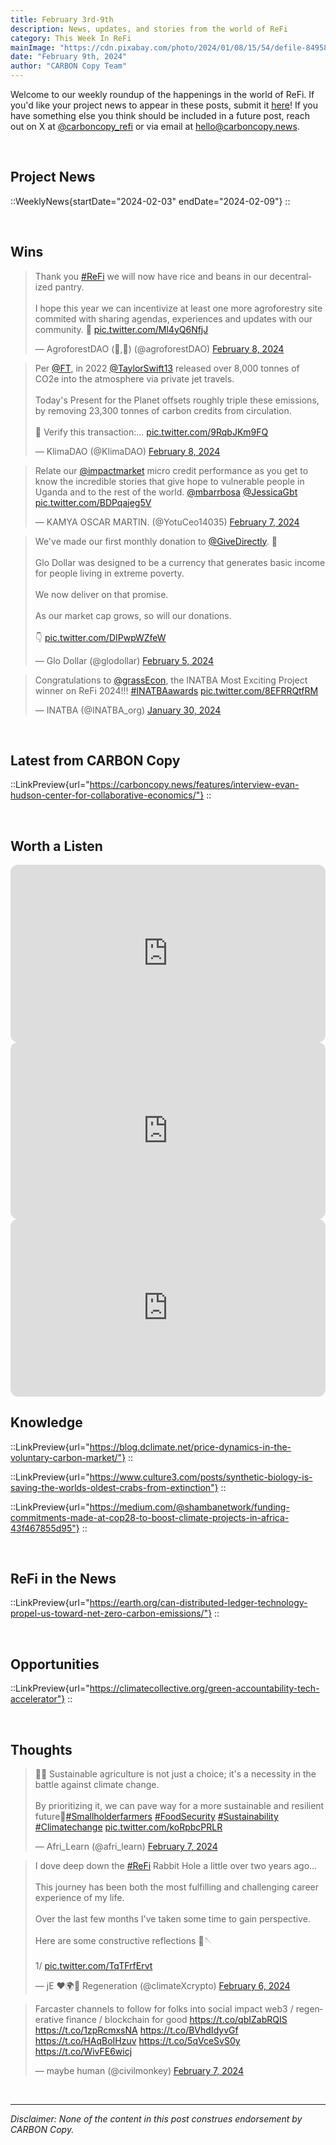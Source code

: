 ```yaml
---
title: February 3rd-9th
description: News, updates, and stories from the world of ReFi
category: This Week In ReFi
mainImage: "https://cdn.pixabay.com/photo/2024/01/08/15/54/defile-8495836_1280.jpg"
date: "February 9th, 2024"
author: "CARBON Copy Team"
---
```


Welcome to our weekly roundup of the happenings in the world of ReFi. If you'd like your project news to appear in these posts, submit it [here](https://baserow.io/form/Bvg1VhbZvYjYDyylflMoYvqPA7Gogg1GDeTjzO8ku-o)! If you have something else you think should be included in a future post, reach out on X at [@carboncopy_refi](https://x.com/carboncopy_refi) or via email at hello@carboncopy.news.

<br>

## Project News

::WeeklyNews{startDate="2024-02-03" endDate="2024-02-09"}
::

<br>

## Wins

<blockquote class="twitter-tweet"><p lang="en" dir="ltr">Thank you <a href="https://twitter.com/hashtag/ReFi?src=hash&amp;ref_src=twsrc%5Etfw">#ReFi</a> we will now have rice and beans in our decentralized pantry. <br><br>I hope this year we can incentivize at least one more agroforestry site commited with sharing agendas, experiences and updates with our community. 🌱 <a href="https://t.co/Ml4yQ6NfjJ">pic.twitter.com/Ml4yQ6NfjJ</a></p>&mdash; AgroforestDAO (🌾,🙏) (@agroforestDAO) <a href="https://twitter.com/agroforestDAO/status/1755636949283467587?ref_src=twsrc%5Etfw">February 8, 2024</a></blockquote>

<blockquote class="twitter-tweet"><p lang="en" dir="ltr">Per <a href="https://twitter.com/FT?ref_src=twsrc%5Etfw">@FT</a>, in 2022 <a href="https://twitter.com/taylorswift13?ref_src=twsrc%5Etfw">@TaylorSwift13</a> released over 8,000 tonnes of CO2e into the atmosphere via private jet travels. <br><br>Today&#39;s Present for the Planet offsets roughly triple these emissions, by removing 23,300 tonnes of carbon credits from circulation.<br><br>🔎 Verify this transaction:… <a href="https://t.co/9RqbJKm9FQ">pic.twitter.com/9RqbJKm9FQ</a></p>&mdash; KlimaDAO (@KlimaDAO) <a href="https://twitter.com/KlimaDAO/status/1755682706816393463?ref_src=twsrc%5Etfw">February 8, 2024</a></blockquote>

<blockquote class="twitter-tweet"><p lang="en" dir="ltr">Relate our <a href="https://twitter.com/impactmarket?ref_src=twsrc%5Etfw">@impactmarket</a> micro credit performance as you get to know the incredible stories that give hope to vulnerable people in Uganda and to the rest of the world. <a href="https://twitter.com/mbarrbosa?ref_src=twsrc%5Etfw">@mbarrbosa</a> <a href="https://twitter.com/JessicaGbt?ref_src=twsrc%5Etfw">@JessicaGbt</a> <a href="https://t.co/BDPqajeg5V">pic.twitter.com/BDPqajeg5V</a></p>&mdash; KAMYA OSCAR MARTIN. (@YotuCeo14035) <a href="https://twitter.com/YotuCeo14035/status/1755309297775341879?ref_src=twsrc%5Etfw">February 7, 2024</a></blockquote>

<blockquote class="twitter-tweet"><p lang="en" dir="ltr">We&#39;ve made our first monthly donation to <a href="https://twitter.com/GiveDirectly?ref_src=twsrc%5Etfw">@GiveDirectly</a>. 🥳<br><br>Glo Dollar was designed to be a currency that generates basic income for people living in extreme poverty.<br><br>We now deliver on that promise.<br><br>As our market cap grows, so will our donations.<br><br>👇 <a href="https://t.co/DIPwpWZfeW">pic.twitter.com/DIPwpWZfeW</a></p>&mdash; Glo Dollar (@glodollar) <a href="https://twitter.com/glodollar/status/1754543303327133877?ref_src=twsrc%5Etfw">February 5, 2024</a></blockquote>

<blockquote class="twitter-tweet"><p lang="en" dir="ltr">Congratulations to <a href="https://twitter.com/grassEcon?ref_src=twsrc%5Etfw">@grassEcon</a>, the INATBA Most Exciting Project winner on ReFi 2024!!! <a href="https://twitter.com/hashtag/INATBAawards?src=hash&amp;ref_src=twsrc%5Etfw">#INATBAawards</a> <a href="https://t.co/8EFRRQtfRM">pic.twitter.com/8EFRRQtfRM</a></p>&mdash; INATBA (@INATBA_org) <a href="https://twitter.com/INATBA_org/status/1752436202592993313?ref_src=twsrc%5Etfw">January 30, 2024</a></blockquote>

<br>

## Latest from CARBON Copy

::LinkPreview{url="https://carboncopy.news/features/interview-evan-hudson-center-for-collaborative-economics/"}
::

<br>

## Worth a Listen

<iframe width="100%" style="border-radius:12px; aspect-ratio: 16/9" src="https://www.youtube.com/embed/DOvYiMDPILU?si=5gc0RHcM8NbC0FZ5" title="YouTube video player" frameborder="0" allow="accelerometer; autoplay; clipboard-write; encrypted-media; gyroscope; picture-in-picture; web-share" allowfullscreen></iframe>

<br>

<iframe width="100%" style="border-radius:12px; aspect-ratio: 16/9" src="https://www.youtube.com/embed/GC43Wr1bNJ8?si=Q3DB2ea4QfewxYcc" title="YouTube video player" frameborder="0" allow="accelerometer; autoplay; clipboard-write; encrypted-media; gyroscope; picture-in-picture; web-share" allowfullscreen></iframe>

<br>

<iframe width="100%" style="border-radius:12px; aspect-ratio: 16/9" src="https://www.youtube.com/embed/dcjBeKb6y0I?si=SL81OplYBbIsAsZY" title="YouTube video player" frameborder="0" allow="accelerometer; autoplay; clipboard-write; encrypted-media; gyroscope; picture-in-picture; web-share" allowfullscreen></iframe>

<br>

## Knowledge

::LinkPreview{url="https://blog.dclimate.net/price-dynamics-in-the-voluntary-carbon-market/"}
::

::LinkPreview{url="https://www.culture3.com/posts/synthetic-biology-is-saving-the-worlds-oldest-crabs-from-extinction"}
::

::LinkPreview{url="https://medium.com/@shambanetwork/funding-commitments-made-at-cop28-to-boost-climate-projects-in-africa-43f467855d95"}
::

<br>

## ReFi in the News

::LinkPreview{url="https://earth.org/can-distributed-ledger-technology-propel-us-toward-net-zero-carbon-emissions/"}
::

<br>

## Opportunities

::LinkPreview{url="https://climatecollective.org/green-accountability-tech-accelerator"}
::

<br>

## Thoughts

<blockquote class="twitter-tweet"><p lang="en" dir="ltr">🌴🌴 Sustainable agriculture is not just a choice; it&#39;s a necessity in the battle against climate change.<br><br>By prioritizing it, we can pave way for a more sustainable and resilient future🌴<a href="https://twitter.com/hashtag/Smallholderfarmers?src=hash&amp;ref_src=twsrc%5Etfw">#Smallholderfarmers</a> <a href="https://twitter.com/hashtag/FoodSecurity?src=hash&amp;ref_src=twsrc%5Etfw">#FoodSecurity</a> <a href="https://twitter.com/hashtag/Sustainability?src=hash&amp;ref_src=twsrc%5Etfw">#Sustainability</a> <a href="https://twitter.com/hashtag/Climatechange?src=hash&amp;ref_src=twsrc%5Etfw">#Climatechange</a> <a href="https://t.co/koRpbcPRLR">pic.twitter.com/koRpbcPRLR</a></p>&mdash; Afri_Learn (@afri_learn) <a href="https://twitter.com/afri_learn/status/1755183862970253741?ref_src=twsrc%5Etfw">February 7, 2024</a></blockquote>

<blockquote class="twitter-tweet"><p lang="en" dir="ltr">I dove deep down the <a href="https://twitter.com/hashtag/ReFi?src=hash&amp;ref_src=twsrc%5Etfw">#ReFi</a> Rabbit Hole a little over two years ago...<br><br>This journey has been both the most fulfilling and challenging career experience of my life.<br><br>Over the last few months I&#39;ve taken some time to gain perspective.<br><br>Here are some constructive reflections 🧵🪡<br><br>1/ <a href="https://t.co/TqTFrfErvt">pic.twitter.com/TqTFrfErvt</a></p>&mdash; jE ❤️🌍🙏 Regeneration (@climateXcrypto) <a href="https://twitter.com/climateXcrypto/status/1754761920543158712?ref_src=twsrc%5Etfw">February 6, 2024</a></blockquote>

<blockquote class="twitter-tweet"><p lang="en" dir="ltr">Farcaster channels to follow for folks into social impact web3 / regenerative finance / blockchain for good <a href="https://t.co/qbIZabRQIS">https://t.co/qbIZabRQIS</a> <a href="https://t.co/1zpRcmxsNA">https://t.co/1zpRcmxsNA</a> <a href="https://t.co/BVhdIdyvGf">https://t.co/BVhdIdyvGf</a> <a href="https://t.co/HAqBoIHzuv">https://t.co/HAqBoIHzuv</a> <a href="https://t.co/5qVceSvS0y">https://t.co/5qVceSvS0y</a> <a href="https://t.co/WivFE6wicj">https://t.co/WivFE6wicj</a></p>&mdash; maybe human (@civilmonkey) <a href="https://twitter.com/civilmonkey/status/1755190556882251899?ref_src=twsrc%5Etfw">February 7, 2024</a></blockquote>

<br>    

***

*Disclaimer: None of the content in this post construes endorsement by CARBON Copy.*  
